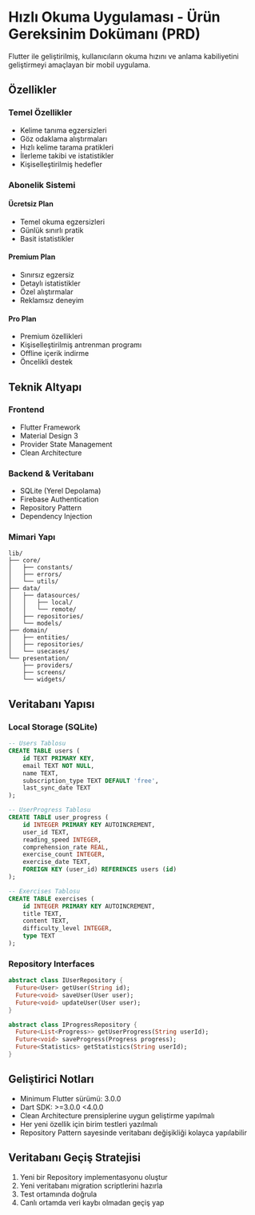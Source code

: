 # Hızlı Okuma Uygulaması - Ürün Gereksinim Dokümanı (PRD)

Flutter ile geliştirilmiş, kullanıcıların okuma hızını ve anlama kabiliyetini geliştirmeyi amaçlayan bir mobil uygulama.

## Özellikler

### Temel Özellikler
- Kelime tanıma egzersizleri
- Göz odaklama alıştırmaları
- Hızlı kelime tarama pratikleri
- İlerleme takibi ve istatistikler
- Kişiselleştirilmiş hedefler

### Abonelik Sistemi
#### Ücretsiz Plan
- Temel okuma egzersizleri
- Günlük sınırlı pratik
- Basit istatistikler

#### Premium Plan
- Sınırsız egzersiz
- Detaylı istatistikler
- Özel alıştırmalar
- Reklamsız deneyim

#### Pro Plan
- Premium özellikleri
- Kişiselleştirilmiş antrenman programı
- Offline içerik indirme
- Öncelikli destek

## Teknik Altyapı

### Frontend
- Flutter Framework
- Material Design 3
- Provider State Management
- Clean Architecture

### Backend & Veritabanı
- SQLite (Yerel Depolama)
- Firebase Authentication
- Repository Pattern
- Dependency Injection

### Mimari Yapı
```
lib/
├── core/
│   ├── constants/
│   ├── errors/
│   └── utils/
├── data/
│   ├── datasources/
│   │   ├── local/
│   │   └── remote/
│   ├── repositories/
│   └── models/
├── domain/
│   ├── entities/
│   ├── repositories/
│   └── usecases/
└── presentation/
    ├── providers/
    ├── screens/
    └── widgets/
```

## Veritabanı Yapısı

### Local Storage (SQLite)
```sql
-- Users Tablosu
CREATE TABLE users (
    id TEXT PRIMARY KEY,
    email TEXT NOT NULL,
    name TEXT,
    subscription_type TEXT DEFAULT 'free',
    last_sync_date TEXT
);

-- UserProgress Tablosu
CREATE TABLE user_progress (
    id INTEGER PRIMARY KEY AUTOINCREMENT,
    user_id TEXT,
    reading_speed INTEGER,
    comprehension_rate REAL,
    exercise_count INTEGER,
    exercise_date TEXT,
    FOREIGN KEY (user_id) REFERENCES users (id)
);

-- Exercises Tablosu
CREATE TABLE exercises (
    id INTEGER PRIMARY KEY AUTOINCREMENT,
    title TEXT,
    content TEXT,
    difficulty_level INTEGER,
    type TEXT
);
```

### Repository Interfaces
```dart
abstract class IUserRepository {
  Future<User> getUser(String id);
  Future<void> saveUser(User user);
  Future<void> updateUser(User user);
}

abstract class IProgressRepository {
  Future<List<Progress>> getUserProgress(String userId);
  Future<void> saveProgress(Progress progress);
  Future<Statistics> getStatistics(String userId);
}
```

## Geliştirici Notları
- Minimum Flutter sürümü: 3.0.0
- Dart SDK: >=3.0.0 <4.0.0
- Clean Architecture prensiplerine uygun geliştirme yapılmalı
- Her yeni özellik için birim testleri yazılmalı
- Repository Pattern sayesinde veritabanı değişikliği kolayca yapılabilir

## Veritabanı Geçiş Stratejisi
1. Yeni bir Repository implementasyonu oluştur
2. Yeni veritabanı migration scriptlerini hazırla
3. Test ortamında doğrula
4. Canlı ortamda veri kaybı olmadan geçiş yap 